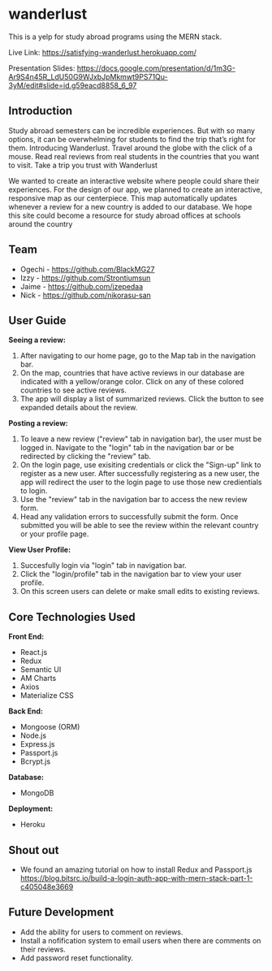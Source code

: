 # wanderlust
This is a yelp for study abroad programs using the MERN stack.

Live Link: https://satisfying-wanderlust.herokuapp.com/

Presentation Slides: https://docs.google.com/presentation/d/1m3G-Ar9S4n45R_LdU50G9WJxbJpMkmwt9PS71Qu-3yM/edit#slide=id.g59eacd8858_6_97

## Introduction

Study abroad semesters can be incredible experiences. But with so many options, it can be overwhelming for students to find the trip that’s right for them. Introducing Wanderlust. Travel around the globe with the click of a mouse. Read real reviews from real students in the countries that you want to visit. Take a trip you trust with Wanderlust

We wanted to create an interactive website where people could share their experiences. For the design of our app, we planned to create an interactive, responsive map as our centerpiece. This map automatically updates whenever a review for a new country is added to our database. We hope this site could become a resource for study abroad offices at schools around the country

## Team
* Ogechi - https://github.com/BlackMG27
* Izzy - https://github.com/Strontiumsun
* Jaime  - https://github.com/jzepedaa
* Nick - https://github.com/nikorasu-san

## User Guide
**Seeing a review:**
1. After navigating to our home page, go to the Map tab in the navigation bar.
2. On the map, countries that have active reviews in our database are indicated with a yellow/orange color. Click on any of these colored countries to see active reviews.
3. The app will display a list of summarized reviews. Click the button to see expanded details about the review.

**Posting a review:**
1. To leave a new review ("review" tab in navigation bar), the user must be logged in. Navigate to the "login" tab in the navigation bar or be redirected by clicking the "review" tab.
2. On the login page, use exisiting credentials or click the "Sign-up" link to register as a new user. After successfully registering as a new user, the app will redirect the user to the login page to use those new credientials to login. 
3. Use the "review" tab in the navigation bar to access the new review form.
4. Head any validation errors to successfully submit the form. Once submitted you will be able to see the review within the relevant country or your profile page.

**View User Profile:**
1. Succesfully login via "login" tab in navigation bar.
2. Click the "login/profile" tab in the navigation bar to view your user profile.
3. On this screen users can delete or make small edits to existing reviews.


## Core Technologies Used
**Front End:**
- React.js
- Redux
- Semantic UI
- AM Charts
- Axios
- Materialize CSS

**Back End:**
- Mongoose (ORM)
- Node.js
- Express.js
- Passport.js
- Bcrypt.js

**Database:**
- MongoDB

**Deployment:**
- Heroku

## Shout out 
- We found an amazing tutorial on how to install Redux and Passport.js https://blog.bitsrc.io/build-a-login-auth-app-with-mern-stack-part-1-c405048e3669

## Future Development

- Add the ability for users to comment on reviews. 
- Install a nofification system to email users when there are comments on their reviews.
- Add password reset functionality.

